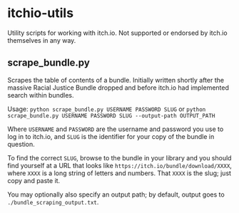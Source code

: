 # itchio-utils
Utility scripts for working with itch.io. Not supported or endorsed by itch.io themselves in any way.

## scrape_bundle.py

Scrapes the table of contents of a bundle. Initially written shortly after the massive Racial Justice Bundle dropped and before itch.io had implemented search within bundles.

Usage: `python scrape_bundle.py USERNAME PASSWORD SLUG` or `python scrape_bundle.py USERNAME PASSWORD SLUG --output-path OUTPUT_PATH`

Where `USERNAME` and `PASSWORD` are the username and password you use to log in to itch.io, and `SLUG` is the identifier for your copy of the bundle in question.

To find the correct `SLUG`, browse to the bundle in your library and you should find yourself at a URL that looks like `https://itch.io/bundle/download/XXXX`, where `XXXX` is a long string of letters and numbers. That `XXXX` is the slug; just copy and paste it.

You may optionally also specify an output path; by default, output goes to `./bundle_scraping_output.txt`.
